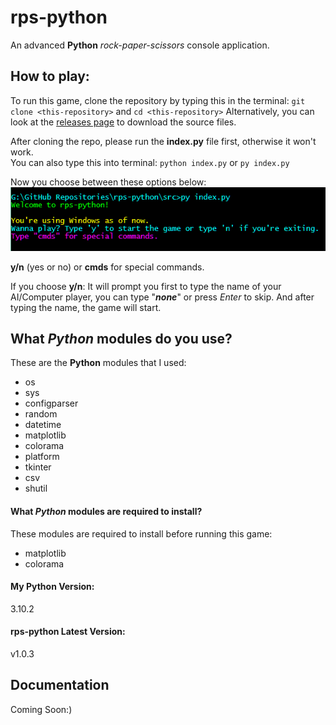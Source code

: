 # rps-python

An advanced **Python** _rock-paper-scissors_ console application.

## How to play:
To run this game, clone the repository by typing this in the terminal: `git clone <this-repository>` and `cd <this-repository>`
Alternatively, you can look at the [releases page](https://github.com/clark-john/rps-python/releases) to download the source files.

After cloning the repo, please run the **index.py** file first, otherwise it won't work. <br>
You can also type this into terminal: `python index.py` or `py index.py` 
<p>
Now you choose between these options below: <br>
<img src="./img/indexpy.PNG" /> <br>

**y/n** (yes or no) or **cmds** for special commands.

If you choose **y/n**: It will prompt you first to type the name of your AI/Computer player, you can type "***none***" or press _Enter_ to skip. And after typing the name, the game will start.

## What *Python* modules do you use?
These are the **Python** modules that I used:
+ os 
+ sys
+ configparser
+ random
+ datetime
+ matplotlib
+ colorama
+ platform
+ tkinter
+ csv
+ shutil

#### What *Python* modules are required to install?
These modules are required to install before running this game:
+ matplotlib
+ colorama

#### My Python Version:

3.10.2

#### rps-python Latest Version:

v1.0.3

## Documentation
Coming Soon:)
